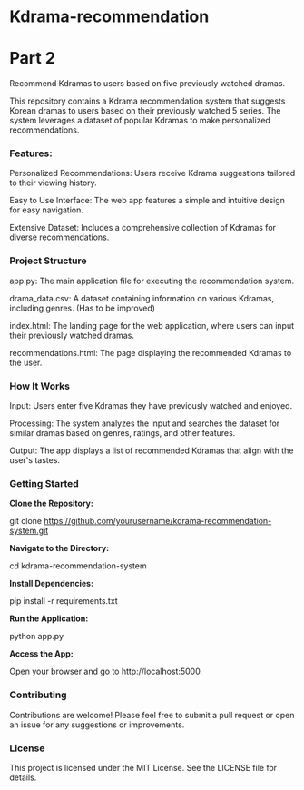 # Kdrama-recommendation 
# Part 2
Recommend Kdramas to users based on five previously watched dramas.

This repository contains a Kdrama recommendation system that suggests Korean dramas to users based on their previously watched 5 series. The system leverages a dataset of popular Kdramas to make personalized recommendations.

### Features:
Personalized Recommendations: Users receive Kdrama suggestions tailored to their viewing history.

Easy to Use Interface: The web app features a simple and intuitive design for easy navigation.

Extensive Dataset: Includes a comprehensive collection of Kdramas for diverse recommendations.

### Project Structure
app.py: The main application file for executing the recommendation system.

drama_data.csv: A dataset containing information on various Kdramas, including genres. (Has to be improved)

index.html: The landing page for the web application, where users can input their previously watched dramas.

recommendations.html: The page displaying the recommended Kdramas to the user.

### How It Works
Input: Users enter five Kdramas they have previously watched and enjoyed.

Processing: The system analyzes the input and searches the dataset for similar dramas based on genres, ratings, and other features.

Output: The app displays a list of recommended Kdramas that align with the user's tastes.

### Getting Started
**Clone the Repository:**

git clone https://github.com/yourusername/kdrama-recommendation-system.git

**Navigate to the Directory:**

cd kdrama-recommendation-system

**Install Dependencies:**

pip install -r requirements.txt

**Run the Application:**

python app.py

**Access the App:**

Open your browser and go to http://localhost:5000.

### Contributing
Contributions are welcome! Please feel free to submit a pull request or open an issue for any suggestions or improvements.

### License
This project is licensed under the MIT License. See the LICENSE file for details.
